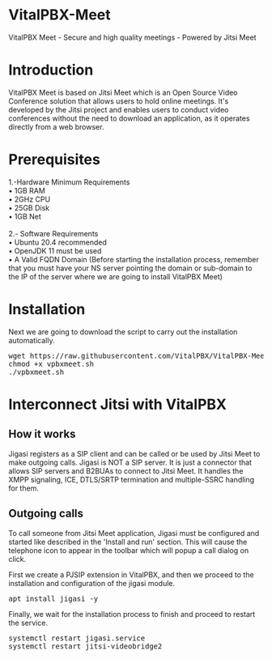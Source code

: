 # VitalPBX-Meet
VitalPBX Meet - Secure and high quality meetings - Powered by Jitsi Meet<br>

# Introduction
VitalPBX Meet is based on Jitsi Meet which is an Open Source Video Conference solution that allows users to hold online meetings. It's developed by the Jitsi project and enables users to conduct video conferences without the need to download an application, as it operates directly from a web browser.<br>

# Prerequisites
1.-Hardware Minimum Requirements<br>
  •	1GB RAM<br>
  •	2GHz CPU<br>
  •	25GB Disk<br>
  •	1GB Net<br><br>
2.- Software Requirements<br>
•	Ubuntu 20.4 recommended<br>
•	OpenJDK 11 must be used<br>
•	A Valid FQDN Domain (Before starting the installation process, remember that you must have your NS server pointing the domain or sub-domain to the IP of the server where we are going to install VitalPBX Meet)<br>

# Installation
Next we are going to download the script to carry out the installation automatically.
<pre>
wget https://raw.githubusercontent.com/VitalPBX/VitalPBX-Meet/main/vpbxmeet.sh
chmod +x vpbxmeet.sh
./vpbxmeet.sh
</pre>

# Interconnect Jitsi with VitalPBX
## How it works
Jigasi registers as a SIP client and can be called or be used by Jitsi Meet to make outgoing calls. Jigasi is NOT a SIP server. It is just a connector that allows SIP servers and B2BUAs to connect to Jitsi Meet. It handles the XMPP signaling, ICE, DTLS/SRTP termination and multiple-SSRC handling for them.

## Outgoing calls
To call someone from Jitsi Meet application, Jigasi must be configured and started like described in the 'Install and run' section. This will cause the telephone icon to appear in the toolbar which will popup a call dialog on click.

First we create a PJSIP extension in VitalPBX, and then we proceed to the installation and configuration of the jigasi module.
<pre>
apt install jigasi -y  
</pre>

Finally, we wait for the installation process to finish and proceed to restart the service.
<pre>
systemctl restart jigasi.service
systemctl restart jitsi-videobridge2
</pre>

